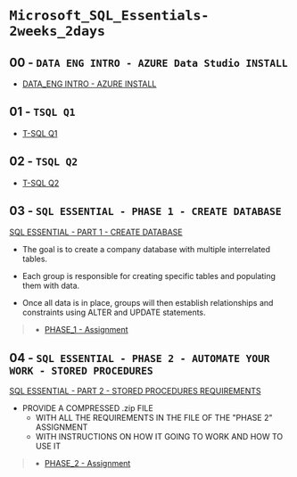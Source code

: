 # ```Microsoft_SQL_Essentials-2weeks_2days```

## 00 -  ```DATA ENG INTRO - AZURE Data Studio INSTALL```

   *  [DATA_ENG INTRO - AZURE INSTALL](https://docs.google.com/forms/d/e/1FAIpQLSfYLUUHL9H-2L1_-57xPB_o9sIgOg-ChdjJLjJHsb2jW1QomQ/viewform?usp=sf_link)

## 01 - ```TSQL Q1```

   *  [T-SQL Q1](https://docs.google.com/forms/d/e/1FAIpQLSfO-HCjvEKBcLfNl9uUdh9vCM67eIHR5i3T3HaxaWFXF3sQMA/viewform?usp=sf_link)

## 02 - ```TSQL Q2```

   *  [T-SQL Q2](https://docs.google.com/forms/d/e/1FAIpQLSeX8cSKxCSH0JSF2_49HpcgBMLBCOdAPbaEit1tJFu2tXnqRg/viewform?usp=sf_link)

## 03 - ```SQL ESSENTIAL - PHASE 1 - CREATE DATABASE```

[SQL ESSENTIAL - PART 1 - CREATE DATABASE](phase1/)

* The goal is to create a company database with multiple interrelated tables.

* Each group is responsible for creating specific tables and populating them with data.

* Once all data is in place, groups will then establish relationships and constraints using ALTER and UPDATE statements.

>- [PHASE_1 - Assignment](https://docs.google.com/forms/d/e/1FAIpQLSeKgp7XjKN3o0EKJynFTaXXam-DxEKEJPFkOD8n7iJyNPqTgQ/viewform?usp=sf_link)



## 04 - ```SQL ESSENTIAL - PHASE 2 - AUTOMATE YOUR WORK - STORED PROCEDURES```

[SQL ESSENTIAL - PART 2 - STORED PROCEDURES REQUIREMENTS](phase_2/)
 * PROVIDE A COMPRESSED .zip  FILE
     * WITH ALL THE REQUIREMENTS IN THE FILE OF THE "PHASE 2"   ASSIGNMENT
     * WITH INSTRUCTIONS ON HOW IT GOING TO WORK AND HOW TO USE IT

>- [PHASE_2 - Assignment](<https://docs.google.com/forms/d/e/1FAIpQLSeFp5CBmZ9fbf09OAWeFlpuNhuAhzrsCeb-5is52JNh_j1EbA/viewform?usp=sf_link>)

